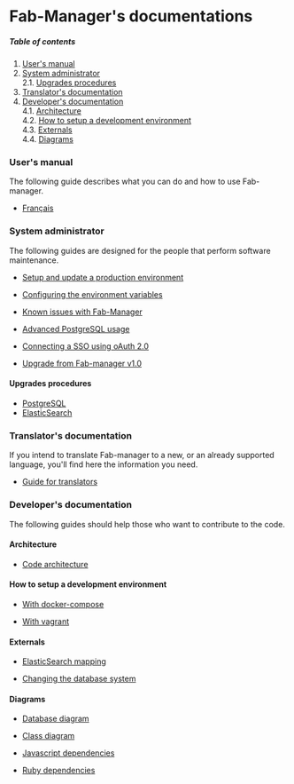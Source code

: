 # Fab-Manager's documentations

##### Table of contents

1. [User's manual](#users-manual)<br/>
2. [System administrator](#system-administrator)<br/>
2.1. [Upgrades procedures](#upgrades-procedures)<br/>
3. [Translator's documentation](#translators-documentation)<br/>
4. [Developer's documentation](#developers-documentation)<br/>
4.1. [Architecture](#architecture)<br/>
4.2. [How to setup a development environment](#how-to-setup-a-development-environment)<br/>
4.3. [Externals](#externals)<br/>
4.4. [Diagrams](#diagrams)<br/>

### User's manual
The following guide describes what you can do and how to use Fab-manager.
 - [Français](fr/guide_utilisation_fab_manager_v5.0.pdf)

### System administrator
The following guides are designed for the people that perform software maintenance.
- [Setup and update a production environment](production_readme.md)

- [Configuring the environment variables](environment.md)

- [Known issues with Fab-Manager](known-issues.md)

- [Advanced PostgreSQL usage](postgresql_readme.md)

- [Connecting a SSO using oAuth 2.0](sso_with_github.md)

- [Upgrade from Fab-manager v1.0](upgrade_v1.md)

#### Upgrades procedures
- [PostgreSQL](postgres_upgrade.md)
- [ElasticSearch](elastic_upgrade.md)

### Translator's documentation
If you intend to translate Fab-manager to a new, or an already supported language, you'll find here the information you need. 
- [Guide for translators](translation_readme.md)

### Developer's documentation
The following guides should help those who want to contribute to the code.
#### Architecture
- [Code architecture](architecture.md)

#### How to setup a development environment
- [With docker-compose](development_readme.md)

- [With vagrant](virtual-machine.md)

#### Externals
- [ElasticSearch mapping](elasticsearch.md)

- [Changing the database system](postgresql_readme.md#using-another-dbms)

#### Diagrams
- [Database diagram](database.svg)

- [Class diagram](class-diagram.svg)

- [Javascript dependencies](js-modules-dependencies.svg)

- [Ruby dependencies](gem-dependencies.svg)
